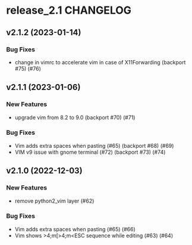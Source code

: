 # release_2.1 CHANGELOG

## v2.1.2 (2023-01-14)

### Bug Fixes

- change in vimrc to accelerate vim in case of X11Forwarding (backport #75) (#76)

## v2.1.1 (2023-01-06)

### New Features

- upgrade vim from 8.2 to 9.0 (backport #70) (#71)

### Bug Fixes

- Vim adds extra spaces when pasting (#65) (backport #68) (#69)
- VIM v9 issue with gnome terminal (#72) (backport #73) (#74)

## v2.1.0 (2022-12-03)

### New Features

- remove python2_vim layer (#62)

### Bug Fixes

- Vim adds extra spaces when pasting (#65) (#66)
- Vim shows >4;m<ESC>[>4;m<ESC sequence while editing (#63) (#64)


